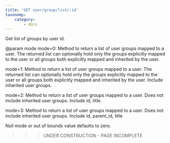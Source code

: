 ```yaml
---
title: 'GET user/group/list/:id'
taxonomy:
    category:
        - docs
---
```


Get list of groups by user id.
         
 @param mode
 mode=0: Method to return a list of user groups mapped to a user. The returned list can optionally hold only
 the groups explicitly mapped to the user or all groups both explicitly mapped and inherited by the user.

 mode=1: Method to return a list of user groups mapped to a user. The returned list can optionally hold only
 the groups explicitly mapped to the user or all groups both explicitly mapped and inherited by the user.
 Include inherited user groups.

 mode=2: Method to return a list of user groups mapped to a user. Does not include inherited user groups.
 Include id, title.

 mode=3: Method to return a list of user groups mapped to a user. Does not include inherited user groups.
 Include id, parent_id, title

 Null mode or out of bounds value defaults to zero.

>>> UNDER CONSTRUCTION - PAGE INCOMPLETE